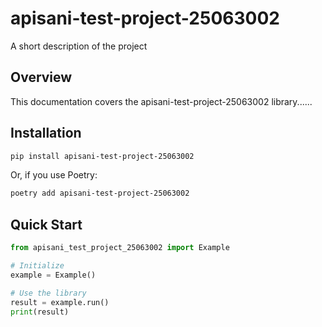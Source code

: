 # apisani-test-project-25063002

A short description of the project

## Overview

This documentation covers the apisani-test-project-25063002 library......

## Installation

```bash
pip install apisani-test-project-25063002
```

Or, if you use Poetry:

```bash
poetry add apisani-test-project-25063002
```

## Quick Start

```python
from apisani_test_project_25063002 import Example

# Initialize
example = Example()

# Use the library
result = example.run()
print(result)
```
